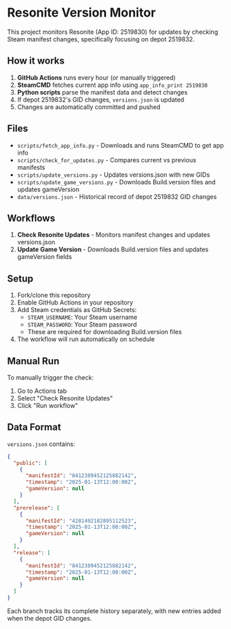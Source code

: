 # Resonite Version Monitor

This project monitors Resonite (App ID: 2519830) for updates by checking Steam manifest changes, specifically focusing on depot 2519832.

## How it works

1. **GitHub Actions** runs every hour (or manually triggered)
2. **SteamCMD** fetches current app info using `app_info_print 2519830`
3. **Python scripts** parse the manifest data and detect changes
4. If depot 2519832's GID changes, `versions.json` is updated
5. Changes are automatically committed and pushed

## Files

- `scripts/fetch_app_info.py` - Downloads and runs SteamCMD to get app info
- `scripts/check_for_updates.py` - Compares current vs previous manifests
- `scripts/update_versions.py` - Updates versions.json with new GIDs
- `scripts/update_game_versions.py` - Downloads Build.version files and updates gameVersion
- `data/versions.json` - Historical record of depot 2519832 GID changes

## Workflows

1. **Check Resonite Updates** - Monitors manifest changes and updates versions.json
2. **Update Game Version** - Downloads Build.version files and updates gameVersion fields

## Setup

1. Fork/clone this repository
2. Enable GitHub Actions in your repository
3. Add Steam credentials as GitHub Secrets:
   - `STEAM_USERNAME`: Your Steam username
   - `STEAM_PASSWORD`: Your Steam password
   - These are required for downloading Build.version files
4. The workflow will run automatically on schedule

## Manual Run

To manually trigger the check:
1. Go to Actions tab
2. Select "Check Resonite Updates"
3. Click "Run workflow"

## Data Format

`versions.json` contains:
```json
{
  "public": [
    {
      "manifestId": "8412389452125882142",
      "timestamp": "2025-01-13T12:00:00Z",
      "gameVersion": null
    }
  ],
  "prerelease": [
    {
      "manifestId": "4281492182895112523",
      "timestamp": "2025-01-13T12:00:00Z",
      "gameVersion": null
    }
  ],
  "release": [
    {
      "manifestId": "8412389452125882142",
      "timestamp": "2025-01-13T12:00:00Z",
      "gameVersion": null
    }
  ]
}
```

Each branch tracks its complete history separately, with new entries added when the depot GID changes.